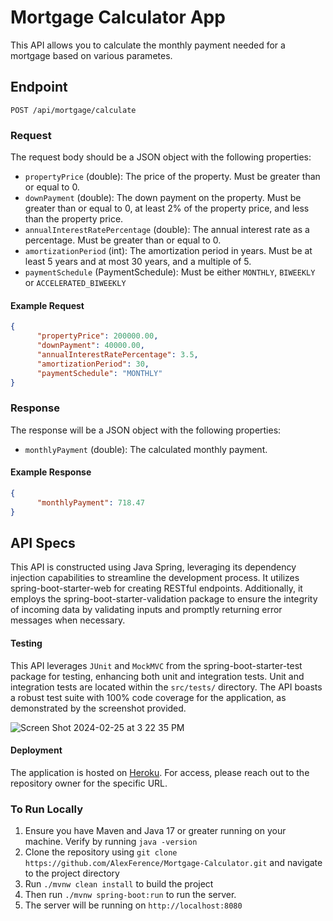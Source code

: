 # Mortgage Calculator App

This API allows you to calculate the monthly payment needed for a mortgage based on various parametes.

## Endpoint

`POST /api/mortgage/calculate`

### Request
The request body should be a JSON object with the following properties:

- `propertyPrice` (double): The price of the property. Must be greater than or equal to  0.
- `downPayment` (double): The down payment on the property. Must be greater than or equal to  0, at least  2% of the property price, and less than the property price.
- `annualInterestRatePercentage` (double): The annual interest rate as a percentage. Must be greater than or equal to  0.
- `amortizationPeriod` (int): The amortization period in years. Must be at least  5 years and at most  30 years, and a multiple of  5.
- `paymentSchedule` (PaymentSchedule): Must be either `MONTHLY`, `BIWEEKLY` or `ACCELERATED_BIWEEKLY`

#### Example Request
```json
{
      "propertyPrice": 200000.00,
      "downPayment": 40000.00,
      "annualInterestRatePercentage": 3.5,
      "amortizationPeriod": 30,
      "paymentSchedule": "MONTHLY"
}
```

### Response
The response will be a JSON object with the following properties:

- `monthlyPayment` (double): The calculated monthly payment.

#### Example Response
```json
{
      "monthlyPayment": 718.47
}
```

## API Specs

This API is constructed using Java Spring, leveraging its dependency injection capabilities to streamline the development process. It utilizes spring-boot-starter-web for creating RESTful endpoints. Additionally, it employs the spring-boot-starter-validation package to ensure the integrity of incoming data by validating inputs and promptly returning error messages when necessary.

#### Testing

This API leverages `JUnit` and `MockMVC` from the spring-boot-starter-test package for testing, enhancing both unit and integration tests.
Unit and integration tests are located within the `src/tests/` directory. The API boasts a robust test suite with  100% code coverage for the application, as demonstrated by the screenshot provided.

![Screen Shot 2024-02-25 at 3 22 35 PM](https://github.com/AlexFerence/Mortgage-Calculator/assets/40876788/be2d1115-898f-47d5-9a9d-c720acaf3a25)

#### Deployment

The application is hosted on [Heroku](https://www.heroku.com/platform). For access, please reach out to the repository owner for the specific URL.

### To Run Locally
1. Ensure you have Maven and Java 17 or greater running on your machine. Verify by running `java -version`
2. Clone the repository using `git clone https://github.com/AlexFerence/Mortgage-Calculator.git` and navigate to the project directory
3. Run `./mvnw clean install` to build the project
4. Then run `./mvnw spring-boot:run` to run the server.
5. The server will be running on `http://localhost:8080`

